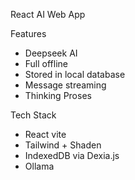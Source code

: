 React AI Web App

Features
- Deepseek AI
- Full offline
- Stored in local database
- Message streaming
- Thinking Proses

Tech Stack
- React vite
- Tailwind + Shaden
- IndexedDB via Dexia.js
- Ollama